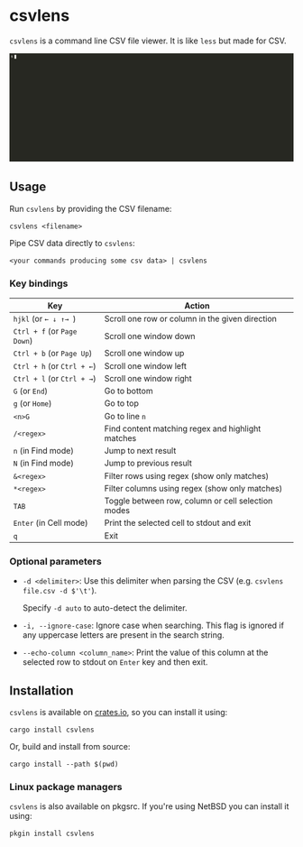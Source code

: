 # csvlens

`csvlens` is a command line CSV file viewer. It is like `less` but made
for CSV.

![Demo](.github/demo.gif)

## Usage

Run `csvlens` by providing the CSV filename:

```
csvlens <filename>
```

Pipe CSV data directly to `csvlens`:

```
<your commands producing some csv data> | csvlens
```
### Key bindings

Key | Action
--- | ---
`hjkl` (or `← ↓ ↑→ `) | Scroll one row or column in the given direction
`Ctrl + f` (or `Page Down`) | Scroll one window down
`Ctrl + b` (or `Page Up`) | Scroll one window up
`Ctrl + h` (or `Ctrl + ←`) | Scroll one window left
`Ctrl + l` (or `Ctrl + →`) | Scroll one window right
`G` (or `End`) | Go to bottom
`g` (or `Home`) | Go to top
`<n>G` | Go to line `n`
`/<regex>` | Find content matching regex and highlight matches
`n` (in Find mode) | Jump to next result
`N` (in Find mode) | Jump to previous result
`&<regex>` | Filter rows using regex (show only matches)
`*<regex>` | Filter columns using regex (show only matches)
`TAB` | Toggle between row, column or cell selection modes
`Enter` (in Cell mode) | Print the selected cell to stdout and exit
`q` | Exit

### Optional parameters

* `-d <delimiter>`: Use this delimiter when parsing the CSV
  (e.g. `csvlens file.csv -d $'\t'`).

  Specify `-d auto` to auto-detect the delimiter.

* `-i, --ignore-case`: Ignore case when searching. This flag is ignored if any
  uppercase letters are present in the search string.

* `--echo-column <column_name>`: Print the value of this column at the selected
  row to stdout on `Enter` key and then exit.

## Installation

`csvlens` is available on [crates.io](https://crates.io/crates/csvlens), so you
can install it using:
```
cargo install csvlens
```

Or, build and install from source:
```
cargo install --path $(pwd)
```

### Linux package managers
`csvlens` is also available on pkgsrc. If you're using NetBSD you can install it using:
```
pkgin install csvlens
```

